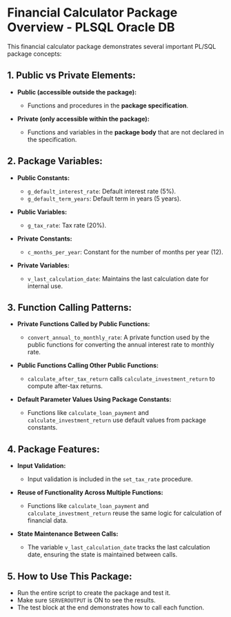 # Financial Calculator Package Overview - PLSQL Oracle DB

This financial calculator package demonstrates several important PL/SQL package concepts:

## 1. Public vs Private Elements:
- **Public (accessible outside the package):**
  - Functions and procedures in the **package specification**.
  
- **Private (only accessible within the package):**
  - Functions and variables in the **package body** that are not declared in the specification.

## 2. Package Variables:
- **Public Constants:**
  - `g_default_interest_rate`: Default interest rate (5%).
  - `g_default_term_years`: Default term in years (5 years).
  
- **Public Variables:**
  - `g_tax_rate`: Tax rate (20%).

- **Private Constants:**
  - `c_months_per_year`: Constant for the number of months per year (12).

- **Private Variables:**
  - `v_last_calculation_date`: Maintains the last calculation date for internal use.

## 3. Function Calling Patterns:
- **Private Functions Called by Public Functions:**
  - `convert_annual_to_monthly_rate`: A private function used by the public functions for converting the annual interest rate to monthly rate.

- **Public Functions Calling Other Public Functions:**
  - `calculate_after_tax_return` calls `calculate_investment_return` to compute after-tax returns.

- **Default Parameter Values Using Package Constants:**
  - Functions like `calculate_loan_payment` and `calculate_investment_return` use default values from package constants.

## 4. Package Features:
- **Input Validation:**
  - Input validation is included in the `set_tax_rate` procedure.

- **Reuse of Functionality Across Multiple Functions:**
  - Functions like `calculate_loan_payment` and `calculate_investment_return` reuse the same logic for calculation of financial data.

- **State Maintenance Between Calls:**
  - The variable `v_last_calculation_date` tracks the last calculation date, ensuring the state is maintained between calls.

## 5. How to Use This Package:
- Run the entire script to create the package and test it.
- Make sure `SERVEROUTPUT` is ON to see the results.
- The test block at the end demonstrates how to call each function.
